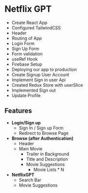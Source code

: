 # Netflix GPT

- Create React App
- Configured TailwindCSS
- Header
- Routing of App
- Login Form
- Sign Up Form
- Form validation
- useRef Hook
- Firebase Setup
- Deploying our app to production
- Create Signup User Account
- Implement Sign in user Api
- Created Redux Store with userSlice
- Implemented Sign out
- Update Profile

## Features

- **Login/Sign up**
  - Sign In / Sign up Form
  - Redirect to Browse Page
- **Browse (after Authentication)**
  - Header
  - Main Movie
    - Trailer in Background
    - Title and Description
    - Movie Suggestions
      - Movie Lists \* N
- **NetflixGPT**
  - Search Bar
  - Movie Suggestions
